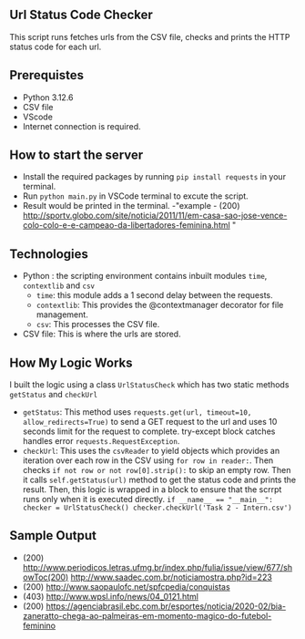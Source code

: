 ## Url Status Code Checker

This script runs fetches urls from the CSV file, checks and prints the HTTP status code for each url.

## Prerequistes

- Python 3.12.6
- CSV file
- VScode
- Internet connection is required.

## How to start the server

- Install the required packages by running `pip install requests` in your terminal.
- Run `python main.py` in VSCode terminal to excute the script.
- Result would be printed in the terminal.
  -"example - (200) http://sportv.globo.com/site/noticia/2011/11/em-casa-sao-jose-vence-colo-colo-e-e-campeao-da-libertadores-feminina.html "

## Technologies

- Python : the scripting environment contains inbuilt modules `time`, `contextlib` and `csv`
  - `time`: this module adds a 1 second delay between the requests.
  - `contextlib`: This provides the @contextmanager decorator for file management.
  - `csv`: This processes the CSV file.
- CSV file: This is where the urls are stored.

## How My Logic Works

I built the logic using a class `UrlStatusCheck` which has two static methods `getStatus` and `checkUrl`

- `getStatus`: This method uses `requests.get(url, timeout=10, allow_redirects=True)` to send a GET request to the url and uses 10 seconds limit for the request to complete. try-except block catches handles error `requests.RequestException`.
- `checkUrl`: This uses the `csvReader` to yield objects which provides an iteration over each row in the CSV using `for row in reader:`. Then checks `if not row or not row[0].strip():` to skip an empty row. Then it calls `self.getStatus(url)` method to get the status code and prints the result.
  Then, this logic is wrapped in a block to ensure that the scrrpt runs only when it is executed directly.
  `if __name__ == "__main__":
    checker = UrlStatusCheck()
    checker.checkUrl('Task 2 - Intern.csv')`

## Sample Output

- (200) http://www.periodicos.letras.ufmg.br/index.php/fulia/issue/view/677/showToc(200) http://www.saadec.com.br/noticiamostra.php?id=223
- (200) http://www.saopaulofc.net/spfcpedia/conquistas
- (403) http://www.wpsl.info/news/04_0121.html
- (200) https://agenciabrasil.ebc.com.br/esportes/noticia/2020-02/bia-zaneratto-chega-ao-palmeiras-em-momento-magico-do-futebol-feminino

